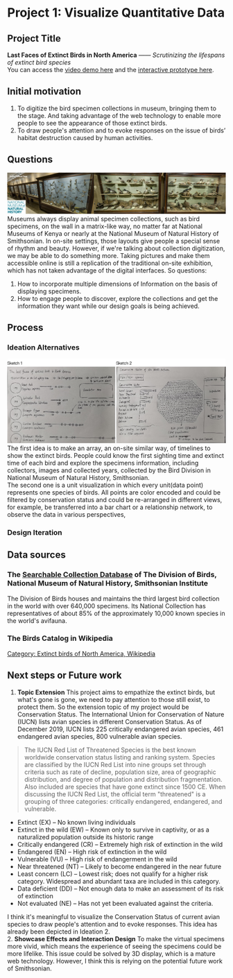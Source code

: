 # Project 1: Visualize Quantitative Data
## Project Title
**Last Faces of Extinct Birds in North America**
*—— Scrutinizing the lifespans of extinct bird species*  
You can access the [video demo here](https://drive.google.com/file/d/10he8j2Y-nkIiiT9rWQodgpLHfQhFkddu/view?usp=sharing) and the [interactive prototype here](https://www.figma.com/proto/Ew2tDcc3rdeNUJPzOaTEnr/Major-Studio-1-Project-1?node-id=1%3A2&viewport=798%2C473%2C0.10880535840988159&scaling=scale-down-width).

## Initial motivation
1. To digitize the bird specimen collections in museum, bringing them to the stage. And taking advantage of the web technology to enable more people to see the appearance of those extinct birds.
2. To draw people's attention and to evoke responses on the issue of birds’ habitat destruction caused by human activities.

## Questions
![Image of museum_display](./museum_display.jpg)
Museums always display animal specimen collections, such as bird specimens, on the wall in a matrix-like way, no matter far at National Museums of Kenya or nearly at the National Museum of Natural History of Smithsonian. In on-site settings, those layouts give people a special sense of rhythm and beauty. However, if we're talking about collection digitization, we may be able to do something more. Taking pictures and make them accessible online is still a replication of the traditional on-site exhibition, which has not taken advantage of the digital interfaces.
So questions:
1. How to incorporate multiple dimensions of Information on the basis of displaying specimens.
2. How to engage people to discover, explore the collections and get the information they want while our design goals is being achieved.

## Process
### Ideation Alternatives
![Image of Ideation](./sketches.jpg)
The first idea is to make an array, an on-site similar way, of timelines to show the extinct birds. People could know the first sighting time and extinct time of each bird and explore the specimens information, including collectors, images and collected years, collected by the Bird Division in National Museum of Natural History, Smithsonian.  
The second one is a unit visualization in which every unit(data point) represents one species of birds. All points are color encoded and could be filtered by conservation status and could be re-arranged in different views, for example, be transferred into a bar chart or a relationship network, to observe the data in various perspectives,

### Design Iteration

## Data sources
### The [Searchable Collection Database](https://collections.nmnh.si.edu/search/birds/) of The Division of Birds, National Museum of Natural History, Smithsonian Institute
The Division of Birds houses and maintains the third largest bird collection in the world with over 640,000 specimens. Its National Collection has representatives of about 85% of the approximately 10,000 known species in the world's avifauna.
### The Birds Catalog in Wikipedia
[Category: Extinct birds of North America, Wikipedia](Category:Extinct_birds_of_North_America)

## Next steps or Future work
1. **Topic Extension** This project aims to empathize the extinct birds, but what's gone is gone, we need to pay attention to those still exist, to protect them. So the extension topic of my project would be Conservation Status. The International Union for Conservation of Nature (IUCN) lists avian species in different Conservation Status. As of December 2019, IUCN lists 225 critically endangered avian species, 461 endangered avian species, 800 vulnerable avian species. 

> The IUCN Red List of Threatened Species is the best known worldwide conservation status listing and ranking system. Species are classified by the IUCN Red List into nine groups set through criteria such as rate of decline, population size, area of geographic distribution, and degree of population and distribution fragmentation. Also included are species that have gone extinct since 1500 CE. When discussing the IUCN Red List, the official term "threatened" is a grouping of three categories: critically endangered, endangered, and vulnerable.
* Extinct (EX) – No known living individuals
* Extinct in the wild (EW) – Known only to survive in captivity, or as a naturalized population outside its historic range
* Critically endangered (CR) – Extremely high risk of extinction in the wild
* Endangered (EN) – High risk of extinction in the wild
* Vulnerable (VU) – High risk of endangerment in the wild
* Near threatened (NT) – Likely to become endangered in the near future
* Least concern (LC) – Lowest risk; does not qualify for a higher risk category. Widespread and abundant taxa are included in this category.
* Data deficient (DD) – Not enough data to make an assessment of its risk of extinction
* Not evaluated (NE) – Has not yet been evaluated against the criteria.

I think it's meaningful to visualize the Conservation Status of current avian species to draw people's attention and to evoke responses. This idea has already been depicted in Ideation 2.  
2. **Showcase Effects and Interaction Design** To make the virtual specimens more vivid, which means the experience of seeing the specimens could be more lifelike. This issue could be solved by 3D display, which is a mature web technology. However, I think this is relying on the potential future work of Smithsonian.
